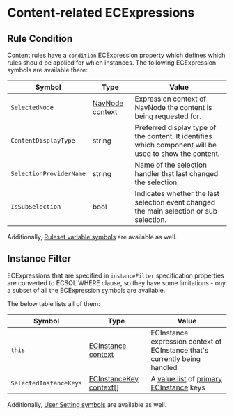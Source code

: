 # Content-related ECExpressions

## Rule Condition

Content rules have a `condition` ECExpression property which defines which rules should
be applied for which instances. The following ECExpression symbols are available there:

| Symbol                  | Type                                           | Value                                                             |
|-------------------------|------------------------------------------------|-------------------------------------------------------------------|
| `SelectedNode`          | [NavNode context](../ECExpressions.md#navnode) | Expression context of NavNode the content is being requested for. |
| `ContentDisplayType`    | string | Preferred display type of the content. It identifies which component will be used to show the content.    |
| `SelectionProviderName` | string | Name of the selection handler that last changed the selection.                                            |
| `IsSubSelection`        | bool   | Indicates whether the last selection event changed the main selection or sub selection.                   |

Additionally, [Ruleset variable symbols](../ECExpressions.md#ruleset-variables-user-settings)
are available as well.

## Instance Filter

ECExpressions that are specified in `instanceFilter` specification properties are
converted to ECSQL WHERE clause, so they have some limitations - ony a subset of
all the ECExpression symbols are available.

The below table lists all of them:

| Symbol | Type | Value
|--------|------|------
| `this` | [ECInstance context](../ECExpressions.md#ecinstance) | ECInstance expression context of ECInstance that's currently being handled
| `SelectedInstanceKeys` | [ECInstanceKey context](../ECExpressions.md#ecinstance-key)[] | A [value list](../ECExpressions.md#value-lists) of [primary ECInstance](./Terminology.md#primary-instance) keys

Additionally, [User Setting symbols](../ECExpressions.md#symbols-in-global-context) are
available as well.
